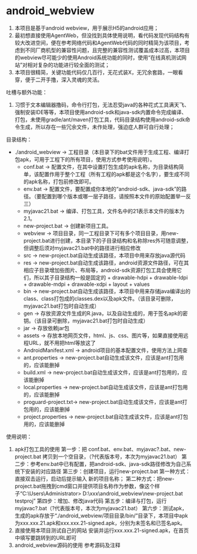 # android_webview
1. 本项目是基于android webview，用于展示H5的android应用；
2. 最初想直接使用AgentWeb，但没找到具体使用说明，看代码发现代码结构有较大改进空间，便在参考网络代码和AgentWeb代码的同时精简为该项目，考虑到不同厂商机型的兼容性问题，且完整的兼容性测试覆盖成本过高，本项目的webview尽可能少的使用Android系统功能的同时，使用“在线真机测试网站”对相对复杂的功能进行较全面的测试；
3. 本项目很精简，关键功能代码仅几百行，无花式装X，无冗余套路，一眼看穿，便于二开手撸，深入灵魂的灵活。

吐槽与额外功能：
1. 习惯于文本编辑器撸码，命令行打包，无法忍受java的各种花式工具满天飞、强制安装IDE等等，本项目使用android-sdk和java-sdk内置命令完成编译、打包，未使用gradle/ant/maven打包工具，代码目录结构使用android-sdk命令生成，所以存在一些冗余文件，未作处理，强迫症人群可自行处理；

目录结构：
 + ./android_webview     -> 工程目录（本目录下的bat文件用于生成工程、编译打包apk，可用于工程下的所有项目，使用方式参考使用说明）。
    -  conf.bat            -> 配置文件，在其中设置打包生成的apk名称，为目录结构简单，该配置作用于整个工程（所有工程的apk都是这个名字），要生成不同的apk名称，打包前修改即可。
    -  env.bat             -> 配置文件，要配置成你本地的“android-sdk、java-sdk”的路径。（要配置到哪个版本或哪一层子路径，请按照本文件的原始配置举一反三）
    -  myjavac21.bat       -> 编译、打包工具，文件名中的21表示本文件的版本为2.1。
    -  new-project.bat     -> 创建新项目工具。
    +  webview             -> 项目目录，同一工程目录下可有多个项目目录，用new-project.bat进行创建，本目录下的子目录结构和名称除res外可随意调整，但调整后须对myjavac21.bat中的路径进行相应修改
      +  src                 -> new-project.bat自动生成该路径，本项目中用来存放java源代码
      +  res                 -> new-project.bat自动生成该路径，android资源文件路径，可在其相应子目录增加些图片、布局等，android-sdk资源打包工具会使用它们，所以其子目录结构一般是固定的
        +  drawable-hdpi
        +  drawable-ldpi
        +  drawable-mdpi
        +  drawable-xdpi
        +  layout
        +  values
      +  bin                 -> new-project.bat自动生成该路径，本项目中用来存储java编译出的class、class打包成的classes.dex以及apk文件。（该目录可删除，myjavac21.bat打包时自动生成）
      +  gen                 -> 存放资源文件生成的R.java，以及自动生成的，用于签名apk的密钥。（该目录可删除，myjavac21.bat打包时自动生成）
      +  jar                 -> 存放依赖jar包
      +  assets              -> 存放本地网页文件，html、js、css、图片等，如果直接使用远程URL，就不用把html等放这了
      -  AndroidManifest.xml -> android项目的基本配置文件，使用方法上网查
      -  ant.properties      -> new-project.bat自动生成该文件，应该是ant打包用的，应该能删掉
      -  build.xml           -> new-project.bat自动生成该文件，应该是ant打包用的，应该能删掉
      -  local.properties    -> new-project.bat自动生成该文件，应该是ant打包用的，应该能删掉
      -  proguard-project.txt-> new-project.bat自动生成该文件，应该是ant打包用的，应该能删掉
      -  project.properties  -> new-project.bat自动生成该文件，应该是ant打包用的，应该能删掉
      
使用说明：
1. apk打包工具的使用
  第一步：把 conf.bat、env.bat、myjavac?.bat、new-project.bat 拷贝到一个空目录，（?代表版本号，本次为myjavac21.bat）
  第二步：参考env.bat中已有配置，把android-sdk、java-sdk路径修改为自己系统下安装的对应路径
  第三步：创建项目，运行new-project.bat
      第一种方式：直接双击运行，启动后提示输入 新的项目名称；
      第二种方式：把new-project.bat拖拽到cmd窗口并提供项目名称作为参数，像这个样子“C:\Users\Administrator> D:\xxx\android_webview\new-project.bat testproj”
  第四步：增加、修改java代码
  第五步：编译与打包，运行myjavac?.bat（?代表版本号，本次为myjavac21.bat）
  第六步：测试apk，生成的apk存放于“./android_webview/项目目录/bin/”目录下，本项目中apk为xxx.xxx.21.apk和xxx.xxx.21-signed.apk，分别为未签名和已签名apk。
2. 直接使用本项目测试自己的网站
  安装并运行xxx.xxx.21-signed.apk，在首页中填写要跳转到的URL即可
3. android_webview源码的使用
  参考源码及注释
  
